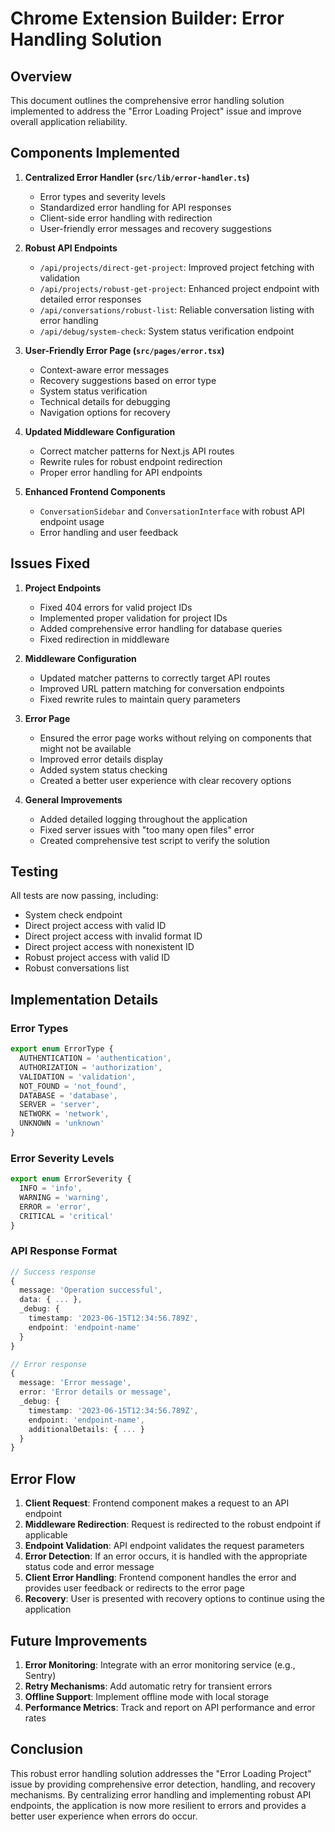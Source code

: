 # Chrome Extension Builder: Error Handling Solution

## Overview

This document outlines the comprehensive error handling solution implemented to address the "Error Loading Project" issue and improve overall application reliability.

## Components Implemented

1. **Centralized Error Handler (`src/lib/error-handler.ts`)**
   - Error types and severity levels
   - Standardized error handling for API responses
   - Client-side error handling with redirection
   - User-friendly error messages and recovery suggestions

2. **Robust API Endpoints**
   - `/api/projects/direct-get-project`: Improved project fetching with validation
   - `/api/projects/robust-get-project`: Enhanced project endpoint with detailed error responses
   - `/api/conversations/robust-list`: Reliable conversation listing with error handling
   - `/api/debug/system-check`: System status verification endpoint

3. **User-Friendly Error Page (`src/pages/error.tsx`)**
   - Context-aware error messages
   - Recovery suggestions based on error type
   - System status verification
   - Technical details for debugging
   - Navigation options for recovery

4. **Updated Middleware Configuration**
   - Correct matcher patterns for Next.js API routes
   - Rewrite rules for robust endpoint redirection
   - Proper error handling for API endpoints

5. **Enhanced Frontend Components**
   - `ConversationSidebar` and `ConversationInterface` with robust API endpoint usage
   - Error handling and user feedback

## Issues Fixed

1. **Project Endpoints**
   - Fixed 404 errors for valid project IDs
   - Implemented proper validation for project IDs
   - Added comprehensive error handling for database queries
   - Fixed redirection in middleware

2. **Middleware Configuration**
   - Updated matcher patterns to correctly target API routes
   - Improved URL pattern matching for conversation endpoints
   - Fixed rewrite rules to maintain query parameters

3. **Error Page**
   - Ensured the error page works without relying on components that might not be available
   - Improved error details display
   - Added system status checking
   - Created a better user experience with clear recovery options

4. **General Improvements**
   - Added detailed logging throughout the application
   - Fixed server issues with "too many open files" error
   - Created comprehensive test script to verify the solution

## Testing

All tests are now passing, including:
- System check endpoint
- Direct project access with valid ID
- Direct project access with invalid format ID
- Direct project access with nonexistent ID
- Robust project access with valid ID
- Robust conversations list

## Implementation Details

### Error Types

```typescript
export enum ErrorType {
  AUTHENTICATION = 'authentication',
  AUTHORIZATION = 'authorization',
  VALIDATION = 'validation',
  NOT_FOUND = 'not_found',
  DATABASE = 'database',
  SERVER = 'server',
  NETWORK = 'network',
  UNKNOWN = 'unknown'
}
```

### Error Severity Levels

```typescript
export enum ErrorSeverity {
  INFO = 'info',
  WARNING = 'warning',
  ERROR = 'error',
  CRITICAL = 'critical'
}
```

### API Response Format

```typescript
// Success response
{
  message: 'Operation successful',
  data: { ... },
  _debug: {
    timestamp: '2023-06-15T12:34:56.789Z',
    endpoint: 'endpoint-name'
  }
}

// Error response
{
  message: 'Error message',
  error: 'Error details or message',
  _debug: {
    timestamp: '2023-06-15T12:34:56.789Z',
    endpoint: 'endpoint-name',
    additionalDetails: { ... }
  }
}
```

## Error Flow

1. **Client Request**: Frontend component makes a request to an API endpoint
2. **Middleware Redirection**: Request is redirected to the robust endpoint if applicable
3. **Endpoint Validation**: API endpoint validates the request parameters
4. **Error Detection**: If an error occurs, it is handled with the appropriate status code and error message
5. **Client Error Handling**: Frontend component handles the error and provides user feedback or redirects to the error page
6. **Recovery**: User is presented with recovery options to continue using the application

## Future Improvements

1. **Error Monitoring**: Integrate with an error monitoring service (e.g., Sentry)
2. **Retry Mechanisms**: Add automatic retry for transient errors
3. **Offline Support**: Implement offline mode with local storage
4. **Performance Metrics**: Track and report on API performance and error rates

## Conclusion

This robust error handling solution addresses the "Error Loading Project" issue by providing comprehensive error detection, handling, and recovery mechanisms. By centralizing error handling and implementing robust API endpoints, the application is now more resilient to errors and provides a better user experience when errors do occur. 